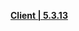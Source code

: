 **[Client | 5.3.13](https://bundle.bh3.com/ptpublic/Beta/20211022170411_0yr4LvsKNUW8x250/PC/BH3_v5.3.13_14d55405ed71.7z)**